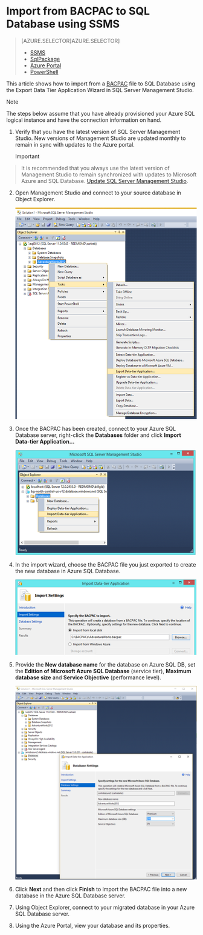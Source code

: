 <properties
   pageTitle="Migrating a SQL Server database to Azure SQL Database"
   description="Microsoft Azure SQL Database, database deploy, database migration, import database, export database, migration wizard"
   services="sql-database"
   documentationCenter=""
   authors="carlrabeler"
   manager="jeffreyg"
   editor=""/>

<tags
   ms.service="sql-database"
   ms.devlang="NA"
   ms.topic="article"
   ms.tgt_pltfrm="NA"
   ms.workload="data-management"
   ms.date="12/17/2015"
   ms.author="carlrab"/>

# Import from BACPAC to SQL Database using SSMS
> [AZURE.SELECTOR]AZURE.SELECTOR]
> 
> * [SSMS](sql-database-cloud-migrate-compatible-import-bacpac-ssms.md)
> * [SqlPackage](sql-database-cloud-migrate-compatible-import-bacpac-sqlpackage.md)
> * [Azure Portal](sql-database-import.md)
> * [PowerShell](sql-database-import-powershell.md)
> 
> 
This article shows how to import from a [BACPAC](https://msdn.microsoft.com/library/ee210546.aspx#Anchor_4) file to SQL Database using the Export Data Tier Application Wizard in SQL Server Management Studio.

> [!NOTE]
> The steps below assume that you have already provisioned your Azure SQL logical instance and have the connection information on hand.
> 
> 
1. Verify that you have the latest version of SQL Server Management Studio. New versions of Management Studio are updated monthly to remain in sync with updates to the Azure portal.

   > [!IMPORTANT]
> It is recommended that you always use the latest version of Management Studio to remain synchronized with updates to Microsoft Azure and SQL Database. [Update SQL Server Management Studio](https://msdn.microsoft.com/library/mt238290.aspx).
> 
2. Open Management Studio and connect to your source database in Object Explorer.

    ![Export a data-tier application from the Tasks menu](./media/sql-database-cloud-migrate/MigrateUsingBACPAC01.png)

3. Once the BACPAC has been created, connect to your Azure SQL Database server, right-click the **Databases** folder and click **Import Data-tier Application...**

    ![Import data-tier application menu item](./media/sql-database-cloud-migrate/MigrateUsingBACPAC03.png)

4. In the import wizard, choose the BACPAC file you just exported to create the new database in Azure SQL Database.

   ![Import settings](./media/sql-database-cloud-migrate/MigrateUsingBACPAC04.png)

5. Provide the **New database name** for the database on Azure SQL DB, set the **Edition of Microsoft Azure SQL Database** (service tier), **Maximum database size** and **Service Objective** (performance level).

   ![Database settings](./media/sql-database-cloud-migrate/MigrateUsingBACPAC05.png)

6. Click **Next** and then click **Finish** to import the BACPAC file into a new database in the Azure SQL Database server.

7. Using Object Explorer, connect to your migrated database in your Azure SQL Database server.

8. Using the Azure Portal, view your database and its properties.


